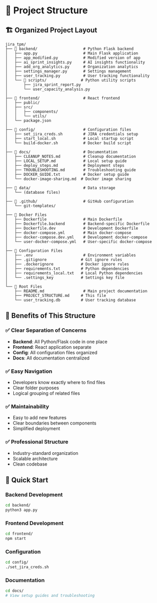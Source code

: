 # 📁 Project Structure

## 🏗️ **Organized Project Layout**

```
jira_tpm/
├── 📁 backend/                    # Python Flask backend
│   ├── app.py                    # Main Flask application
│   ├── app_modified.py           # Modified version of app
│   ├── ai_sprint_insights.py     # AI insights functionality
│   ├── add_org_analytics.py      # Organization analytics
│   ├── settings_manager.py       # Settings management
│   ├── user_tracking.py          # User tracking functionality
│   └── 📁 scripts/               # Python utility scripts
│       ├── jira_sprint_report.py
│       └── user_capacity_analysis.py
│
├── 📁 frontend/                   # React frontend
│   ├── public/
│   ├── src/
│   │   ├── components/
│   │   └── utils/
│   └── package.json
│
├── 📁 config/                     # Configuration files
│   ├── set_jira_creds.sh         # JIRA credentials setup
│   ├── start_local.sh            # Local startup script
│   └── build-docker.sh           # Docker build script
│
├── 📁 docs/                       # Documentation
│   ├── CLEANUP_NOTES.md          # Cleanup documentation
│   ├── LOCAL_SETUP.md            # Local setup guide
│   ├── deploy_steps.md           # Deployment steps
│   ├── TROUBLESHOOTING.md        # Troubleshooting guide
│   ├── DOCKER_GUIDE.txt          # Docker setup guide
│   └── docker-image-sharing.md  # Docker image sharing
│
├── 📁 data/                       # Data storage
│   └── (database files)
│
├── 📁 .github/                    # GitHub configuration
│   └── git-templates/
│
├── 🐳 Docker Files
│   ├── Dockerfile                # Main Dockerfile
│   ├── Dockerfile.backend        # Backend-specific Dockerfile
│   ├── Dockerfile.dev            # Development Dockerfile
│   ├── docker-compose.yml        # Main docker-compose
│   ├── docker-compose.dev.yml    # Development docker-compose
│   └── user-docker-compose.yml   # User-specific docker-compose
│
├── 📄 Configuration Files
│   ├── .env                      # Environment variables
│   ├── .gitignore               # Git ignore rules
│   ├── .dockerignore            # Docker ignore rules
│   ├── requirements.txt         # Python dependencies
│   ├── requirements_local.txt   # Local Python dependencies
│   └── .settings_key            # Settings key file
│
└── 📄 Root Files
    ├── README.md                 # Main project documentation
    ├── PROJECT_STRUCTURE.md     # This file
    └── user_tracking.db         # User tracking database
```

## 🎯 **Benefits of This Structure**

### ✅ **Clear Separation of Concerns**
- **Backend**: All Python/Flask code in one place
- **Frontend**: React application separate
- **Config**: All configuration files organized
- **Docs**: All documentation centralized

### ✅ **Easy Navigation**
- Developers know exactly where to find files
- Clear folder purposes
- Logical grouping of related files

### ✅ **Maintainability**
- Easy to add new features
- Clear boundaries between components
- Simplified deployment

### ✅ **Professional Structure**
- Industry-standard organization
- Scalable architecture
- Clean codebase

## 🚀 **Quick Start**

### **Backend Development**
```bash
cd backend/
python3 app.py
```

### **Frontend Development**
```bash
cd frontend/
npm start
```

### **Configuration**
```bash
cd config/
./set_jira_creds.sh
```

### **Documentation**
```bash
cd docs/
# View setup guides and troubleshooting
```
